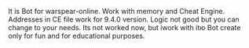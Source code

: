 It is Bot for warspear-online.
Work with memory and Cheat Engine.
Addresses in CE file work for 9.4.0 version.
Logic not good but you can change to your needs.
Its not worked now, but iwork with itю
Bot create only for fun and for educational purposes.

